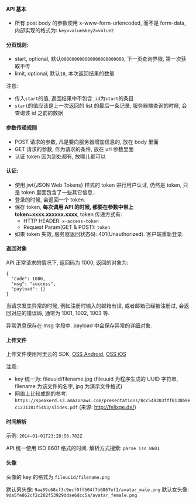 #### API 基本

- 所有 post body 的参数使用 x-www-form-urlencoded, 而不是 form-data, 内部实现的格式为: `key=value&key2=value2`

#### 分页规则:

- start, optional, 默认`000000000000000000000000`, 下一页查询界限, 第一次获取不传
- limit, optional, 默认`10`, 本次返回结果的数量

注意:

- 传入`start`的值, 返回结果中不包含`_id`为`start`的条目
- `start`的值应该是上一次返回的 list 的最后一条记录, 服务器端查询的时候, 会查询该 id 之前的数据

#### 参数传递规则

- POST 请求的参数, 凡是要向服务器增加信息的, 放在 body 里面
- GET 请求的参数, 作为请求的条件, 放在 url 参数里面
- 认证 token 因为到处都有, 放哪儿都可以

#### 认证:

- 使用 jwt{JSON Web Tokens} 样式的 token 进行用户认证, 仍然是 token, 只是 token 里面包含了一些其它信息..
- 登录的时候, 会返回一个 token.
- 保存 token, **每次调用 API 的时候, 都要在参数中带上 token=xxxx.xxxxxx.xxxx**, token 传递方式有:
  - HTTP HEADER: `x-access-token`
  - Request Param(GET & POST): `token`
- 如果 token 失效, 服务器返回状态码: 401(Unauthorized). 客户端重新登录.

#### 返回对象

API 正常请求的情况下, 返回码为 1000, 返回的对象为:

```
{
  "code": 1000,
  "msg": "success",
  "payload": {}
}
```

当请求发生异常的时候, 例如注册时输入的邮箱有误, 或者邮箱已经被注册过, 会返回对应的错误码, 通常为 1001, 1002, 1003 等.

异常消息保存在 msg 字段中. payload 中会保存异常的详细对象.

#### 上传文件

上传文件使用阿里云的 SDK, [OSS Android](https://docs.aliyun.com/#/pub/oss/sdk/android-sdk&preface), [OSS iOS](https://docs.aliyun.com/#/pub/oss/sdk/ios-sdk&preface)

注意:

- key 统一为: fileuuid/filename.jpg (fileuuid 为程序生成的 UUID 字符串, filename 为该文件的名字, jpg 为演示文件格式)
- 网络上比较成熟的参考: `https://speakerd.s3.amazonaws.com/presentations/8cc549303fff0130b9ec1231381f54b3/slides.pdf` (来源: http://felixge.de/)
#### 时间解析

示例: `2014-01-01T23:28:56.782Z`

API 统一使用 ISO 8601 格式的时间. 解析方式搜索: `parse iso 8601`

#### 头像

头像的 key 的格式为 `fileuuid/filename.png`

默认男头像: `9aa89c68cf3c9ecf0ff504f7b0867ef1/avatar_male.png`
默认女头像: `9da5fe862cf2c202f53929ddae6dcc5a/avatar_female.png`
